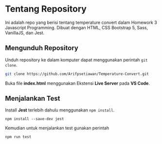 # Tentang Repository

Ini adalah repo yang berisi tentang temperature convert dalam Homework 3 Javascript Programming. Dibuat dengan HTML, CSS Bootstrap 5, Sass, VanillaJS, dan Jest.

## Mengunduh Repository

Unduh repository ke dalam komputer dapat menggunakan perintah `git clone`.

```bash
git clone https://github.com/Arifpsetiawan/Temperature-Convert.git
```

Buka file **index.html** menggunakan Ekstensi **Live Server** pada **VS Code**.

## Menjalankan Test

Install **Jest** terlebih dahulu menggunakan `npm install`.

```npm
npm install --save-dev jest
```

Kemudian untuk menjalankan test gunakan perintah

```npm
npm run test
```
